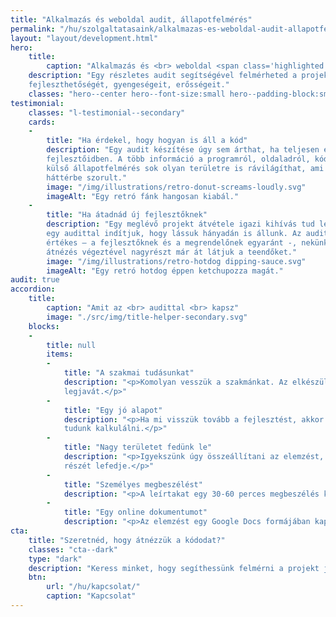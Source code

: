 ```yaml
---
title: "Alkalmazás és weboldal audit, állapotfelmérés"
permalink: "/hu/szolgaltatasaink/alkalmazas-es-weboldal-audit-allapotfelmeres/"
layout: "layout/development.html"
hero:
    title:
        caption: "Alkalmazás és <br> weboldal <span class='highlighted'>audit</span>"
    description: "Egy részletes audit segítségével felmérheted a projekted állapotát, tovább
    fejleszthetőségét, gyengeségeit, erősségeit."
    classes: "hero--center hero--font-size:small hero--padding-block:small"
testimonial:
    classes: "l-testimonial--secondary"
    cards:
    -
        title: "Ha érdekel, hogy hogyan is áll a kód"
        description: "Egy audit készítése úgy sem árthat, ha teljesen és feltétel nélkül megbízol a
        fejlesztőidben. A több információ a programról, oldaladról, kódodról még nem volt hátrány. Egy
        külső állapotfelmérés sok olyan területre is rávilágíthat, ami a fejlesztés folyamán
        háttérbe szorult."
        image: "/img/illustrations/retro-donut-screams-loudly.svg"
        imageAlt: "Egy retró fánk hangosan kiabál."
    -
        title: "Ha átadnád új fejlesztőknek"
        description: "Egy meglévő projekt átvétele igazi kihívás tud lenni. Éppen ezért mi az ilyen projekteket
        egy audittal indítjuk, hogy lássuk hányadán is állunk. Az audit során kapott dokumentum önmagában is
        értékes – a fejlesztőknek és a megrendelőnek egyaránt -, nekünk pedig kiemelkedően hasznos, hiszen az
        átnézés végeztével nagyrészt már át látjuk a teendőket."
        image: "/img/illustrations/retro-hotdog dipping-sauce.svg"
        imageAlt: "Egy retró hotdog éppen ketchupozza magát."
audit: true
accordion:
    title:
        caption: "Amit az <br> audittal <br> kapsz"
        image: "./src/img/title-helper-secondary.svg"
    blocks:
    -
        title: null
        items:
        -
            title: "A szakmai tudásunkat"
            description: "<p>Komolyan vesszük a szakmánkat. Az elkészült elemzésbe beletesszük tudásunk
            legjavát.</p>"
        -
            title: "Egy jó alapot"
            description: "<p>Ha mi visszük tovább a fejlesztést, akkor már lesz is valami, amire alapozva
            tudunk kalkulálni.</p>"
        -
            title: "Nagy területet fedünk le"
            description: "<p>Igyekszünk úgy összeállítani az elemzést, hogy az a kódbázis lehető legnagyobb
            részét lefedje.</p>"
        -
            title: "Személyes megbeszélést"
            description: "<p>A leírtakat egy 30-60 perces megbeszélés keretében ismertetjük veled.</p>"
        -
            title: "Egy online dokumentumot"
            description: "<p>Az elemzést egy Google Docs formájában kapod meg.</p>"
cta:
    title: "Szeretnéd, hogy átnézzük a kódodat?"
    classes: "cta--dark"
    type: "dark"
    description: "Keress minket, hogy segíthessünk felmérni a projekt jelenlegi állapotát."
    btn:
        url: "/hu/kapcsolat/"
        caption: "Kapcsolat"
---
```


